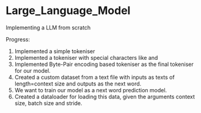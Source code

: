 # Large_Language_Model
Implementing a LLM from scratch

Progress:
1. Implemented a simple tokeniser
2. Implemented a tokeniser with special characters like <unk> and <endoftext>
3. Implemented Byte-Pair encoding based tokeniser as the final tokeniser for our model.
4. Created a custom dataset from a text file with inputs as texts of length=context size and outputs as the next word.
5. We want to train our model as a next word prediction model.
6. Created a dataloader for loading this data, given the arguments context size, batch size and stride.

